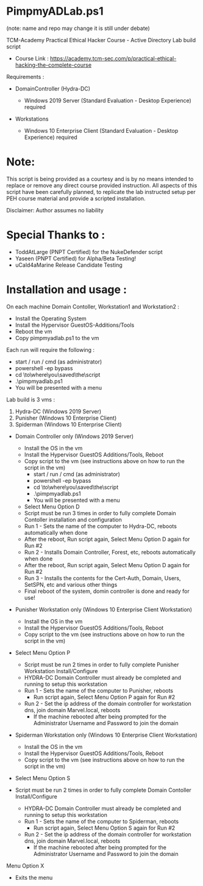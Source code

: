 # PimpmyADLab.ps1 
  (note: name and repo may change it is still under debate)

TCM-Academy Practical Ethical Hacker Course - Active Directory Lab build script
- Course Link : https://academy.tcm-sec.com/p/practical-ethical-hacking-the-complete-course

Requirements : 
- DomainController (Hydra-DC)
    - Windows 2019 Server (Standard Evaluation - Desktop Experience) required
 
- Workstations
    - Windows 10 Enterprise Client (Standard Evaluation - Desktop Experience) required

# Note: 
 This script is being provided as a courtesy and is by no means intended to replace 
 or remove any direct course provided instruction. All aspects of this script have 
 been carefully planned, to replicate the lab instructed setup per PEH course material
 and provide a scripted installation.

 Disclaimer: Author assumes no liability
 
# Special Thanks to :
  - ToddAtLarge (PNPT Certified) for the NukeDefender script 
  - Yaseen (PNPT Certified) for Alpha/Beta Testing!
  - uCald4aMarine Release Candidate Testing

# Installation and usage : 
 On each machine Domain Contoller, Workstation1 and Workstation2 : 
 - Install the Operating System
 - Install the Hypervisor GuestOS-Additions/Tools
 - Reboot the vm
 - Copy pimpmyadlab.ps1 to the vm
  
Each run will require the following :
- start / run / cmd (as administrator)
- powershell -ep bypass 
- cd \to\where\you\saved\the\script
- .\pimpmyadlab.ps1
- You will be presented with a menu

 Lab build is 3 vms :
 1. Hydra-DC  (Windows 2019 Server) 
 2. Punisher  (Windows 10 Enterprise Client)
 3. Spiderman (Windows 10 Enterprise Client)


- Domain Controller only (Windows 2019 Server)
  - Install the OS in the vm 
  - Install the Hypervisor GuestOS Additions/Tools, Reboot
  - Copy script to the vm (see instructions above on how to run the script in the vm)
    - start / run / cmd (as administrator)
    - powershell -ep bypass
    - cd \to\where\you\saved\the\script
    - .\pimpmyadlab.ps1
    - You will be presented with a menu
   - Select Menu Option D 
   - Script must be run 3 times in order to fully complete Domain Contoller installation and configuration
    - Run 1 - Sets the name of the computer to Hydra-DC, reboots automatically when done
     - After the reboot, Run script again, Select Menu Option D again for Run #2 
    - Run 2 - Installs Domain Controller, Forest, etc, reboots automatically when done
     - After the reboot, Run script again, Select Menu Option D again for Run #2 
    - Run 3 - Installs the contents for the Cert-Auth, Domain, Users, SetSPN, etc and various other things
     - Final reboot of the system, domin controller is done and ready for use! 

- Punisher Workstation only (Windows 10 Enterprise Client Workstation)
  - Install the OS in the vm 
  - Install the Hypervisor GuestOS Additions/Tools, Reboot
  - Copy script to the vm (see instructions above on how to run the script in the vm)
- Select Menu Option P 
  - Script must be run 2 times in order to fully complete Punisher Workstation Install/Configure
  - HYDRA-DC Domain Controller must already be completed and running to setup this workstation
  - Run 1 - Sets the name of the computer to Punisher, reboots 
    - Run script again, Select Menu Option P again for Run #2
  - Run 2 - Set the ip address of the domain controller for workstation dns, join domain Marvel.local, reboots
    - If the machine rebooted after being prompted for the Administrator Username and Password to join the domain 
      
- Spiderman Workstation only (Windows 10 Enterprise Client Workstation)
  - Install the OS in the vm 
  - Install the Hypervisor GuestOS Additions/Tools, Reboot
  - Copy script to the vm (see instructions above on how to run the script in the vm)
- Select Menu Option S
- Script must be run 2 times in order to fully complete Domain Contoller Install/Configure
  - HYDRA-DC Domain Controller must already be completed and running to setup this workstation
  - Run 1 - Sets the name of the computer to Spiderman, reboots
    - Run script again, Select Menu Option S again for Run #2
  - Run 2 - Set the ip address of the domain controller for workstation dns, join domain Marvel.local, reboots
    - If the machine rebooted after being prompted for the Administrator Username and Password to join the domain 

 Menu Option X  
 - Exits the menu 
